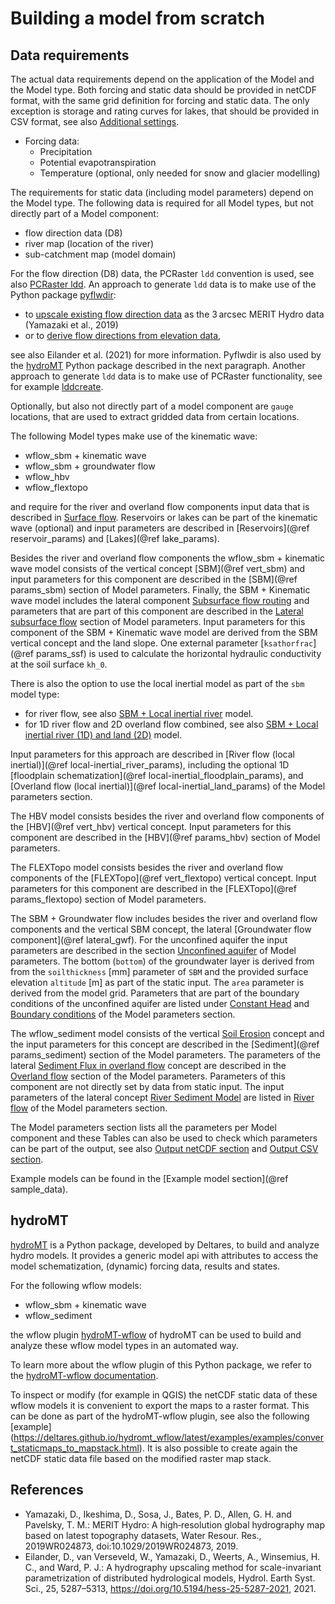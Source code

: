 # Building a model from scratch

## Data requirements
The actual data requirements depend on the application of the Model and the Model type. Both
forcing and static data should be provided in netCDF format, with the same grid definition
for forcing and static data. The only exception is storage and rating curves for lakes, that
should be provided in CSV format, see also [Additional settings](@ref).

* Forcing data:
  - Precipitation
  - Potential evapotranspiration
  - Temperature (optional, only needed for snow and glacier modelling)

The requirements for static data (including model parameters) depend on the Model type. The
following data is required for all Model types, but not directly part of a Model component:

+ flow direction data (D8)
+ river map (location of the river)
+ sub-catchment map (model domain)

For the flow direction (D8) data, the PCRaster `ldd` convention is used, see also [PCRaster
ldd](https://pcraster.geo.uu.nl/pcraster/4.3.1/documentation/pcraster_manual/sphinx/secdatbase.html#ldd-data-type).
An approach to generate `ldd` data is to make use of the Python package
[pyflwdir](https://github.com/Deltares/pyflwdir):

+ to [upscale existing flow direction
  data](https://deltares.github.io/pyflwdir/latest/upscaling.html) as the 3 arcsec MERIT
  Hydro data (Yamazaki et al., 2019)
+ or to [derive flow directions from elevation
  data](https://deltares.github.io/pyflwdir/latest/from_dem.html),

see also Eilander et al. (2021) for more information.
Pyflwdir is also used by the [hydroMT](@ref) Python package described in the next paragraph.
Another approach to generate `ldd` data is to make use of PCRaster functionality, see for
example
[lddcreate](https://pcraster.geo.uu.nl/pcraster/4.3.1/documentation/pcraster_manual/sphinx/op_lddcreate.html).

Optionally, but also not directly part of a model component are `gauge` locations, that are
used to extract gridded data from certain locations.

The following Model types make use of the kinematic wave:
+ wflow\_sbm + kinematic wave
+ wflow\_sbm + groundwater flow
+ wflow\_hbv
+ wflow\_flextopo

and require for the river and overland flow components input data that is described in [Surface
flow](@ref). Reservoirs or lakes can be part of the kinematic wave (optional) and input
parameters are described in [Reservoirs](@ref reservoir_params) and [Lakes](@ref
lake_params).

Besides the river and overland flow components the wflow\_sbm + kinematic wave model
consists of the vertical concept [SBM](@ref vert_sbm) and input parameters for this
component are described in the [SBM](@ref params_sbm) section of Model parameters. Finally,
the SBM + Kinematic wave model includes the lateral component [Subsurface flow
routing](@ref) and parameters that are part of this component are described in the [Lateral
subsurface flow](@ref) section of Model parameters. Input parameters for this component of
the SBM + Kinematic wave model are derived from the SBM vertical concept and the land slope.
One external parameter [`ksathorfrac`](@ref params_ssf) is used to calculate the horizontal
hydraulic conductivity at the soil surface `kh_0`.

There is also the option to use the local inertial model as part of the `sbm` model type:
+ for river flow, see also  [SBM + Local inertial river](@ref) model.
+ for 1D river flow and 2D overland flow combined, see also [SBM + Local inertial river (1D)
  and land (2D)](@ref) model.

Input parameters for this approach are described in [River flow (local inertial)](@ref
local-inertial_river_params), including the optional 1D [floodplain schematization](@ref
local-inertial_floodplain_params), and [Overland flow (local inertial)](@ref
local-inertial_land_params) of the Model parameters section.

The HBV model consists besides the river and overland flow components of the [HBV](@ref
vert_hbv) vertical concept. Input parameters for this component are described in the
[HBV](@ref params_hbv) section of Model parameters.

The FLEXTopo model consists besides the river and overland flow components of the
[FLEXTopo](@ref vert_flextopo) vertical concept. Input parameters for this component are
described in the [FLEXTopo](@ref params_flextopo) section of Model parameters.

The SBM + Groundwater flow includes besides the river and overland flow components and the
vertical SBM concept, the lateral [Groundwater flow component](@ref lateral_gwf). For the
unconfined aquifer the input parameters are described in the section [Unconfined
aquifer](@ref) of Model parameters. The bottom (`bottom`) of the groundwater layer is
derived from from the `soilthickness` [mm] parameter of `SBM` and the provided surface
elevation `altitude` [m] as part of the static input. The `area` parameter is derived from
the model grid. Parameters that are part of the boundary conditions of the unconfined
aquifer are listed under [Constant Head](@ref) and [Boundary conditions](@ref) of the Model
parameters section.

The wflow\_sediment model consists of the vertical [Soil Erosion](@ref) concept and the
input parameters for this concept are described in the [Sediment](@ref params_sediment)
section of the Model parameters. The parameters of the lateral [Sediment Flux in overland
flow](@ref) concept are described in the [Overland flow](@ref) section of the Model
parameters. Parameters of this component are not directly set by data from static input. The
input parameters of the lateral concept [River Sediment Model](@ref) are listed in [River
flow](@ref) of the Model parameters section.

The Model parameters section lists all the parameters per Model component and these Tables
can also be used to check which parameters can be part of the output, see also [Output
netCDF section](@ref) and [Output CSV section](@ref).

Example models can be found in the [Example model section](@ref sample_data).

## hydroMT
[hydroMT](https://github.com/Deltares/hydromt) is a Python package, developed by Deltares,
to build and analyze hydro models. It provides a generic model api with attributes to
access the model schematization, (dynamic) forcing data, results and states.

For the following wflow models:
  - wflow\_sbm + kinematic wave
  - wflow_sediment

the wflow plugin [hydroMT-wflow](https://github.com/Deltares/hydromt_wflow) of hydroMT can
be used to build and analyze these wflow model types in an automated way.

To learn more about the wflow plugin of this Python package, we refer to the [hydroMT-wflow
documentation](https://deltares.github.io/hydromt_wflow/latest/index.html).

To inspect or modify (for example in QGIS) the netCDF static data of these wflow models it
is convenient to export the maps to a raster format. This can be done as part of the
hydroMT-wflow plugin, see also the following [example]
(https://deltares.github.io/hydromt_wflow/latest/examples/examples/convert_staticmaps_to_mapstack.html).
It is also possible to create again the netCDF static data file based on the modified raster
map stack.


## References
+ Yamazaki, D., Ikeshima, D., Sosa, J., Bates, P. D., Allen, G. H. and Pavelsky, T. M.:
  MERIT Hydro: A high‐resolution global hydrography map based on latest topography datasets,
  Water Resour. Res., 2019WR024873, doi:10.1029/2019WR024873, 2019.
+ Eilander, D., van Verseveld, W., Yamazaki, D., Weerts, A., Winsemius, H. C., and Ward, P.
  J.: A hydrography upscaling method for scale-invariant parametrization of distributed
  hydrological models, Hydrol. Earth Syst. Sci., 25, 5287–5313,
  <https://doi.org/10.5194/hess-25-5287-2021>, 2021.
